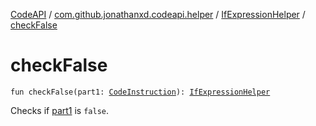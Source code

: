 [CodeAPI](../../index.md) / [com.github.jonathanxd.codeapi.helper](../index.md) / [IfExpressionHelper](index.md) / [checkFalse](.)

# checkFalse

`fun checkFalse(part1: `[`CodeInstruction`](../../com.github.jonathanxd.codeapi/-code-instruction.md)`): `[`IfExpressionHelper`](index.md)

Checks if [part1](check-false.md#com.github.jonathanxd.codeapi.helper.IfExpressionHelper$checkFalse(com.github.jonathanxd.codeapi.CodeInstruction)/part1) is `false`.

